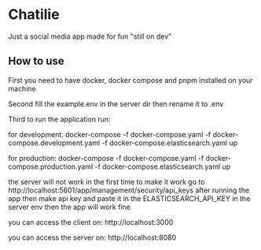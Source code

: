 # Chatilie

Just a social media app made for fun "still on dev"

## How to use

First you need to have docker, docker compose and pnpm installed on your machine

Second fill the example.env in the server dir then rename it to .env

Third to run the application run:

for development: docker-compose -f docker-compose.yaml -f docker-compose.development.yaml -f docker-compose.elasticsearch.yaml up

for production: docker-compose -f docker-compose.yaml -f docker-compose.production.yaml -f docker-compose.elasticsearch.yaml up

the server will not work in the first time to make it work go to http://localhost:5601/app/management/security/api_keys after running the app then make api key and paste it in the ELASTICSEARCH_API_KEY in the server env then the app will work fine

you can access the client on: http://localhost:3000

you can access the server on: http://localhost:8080
